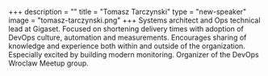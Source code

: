 +++
description = ""
title = "Tomasz Tarczynski"
type = "new-speaker"
image = "tomasz-tarczynski.png"
+++
Systems architect and Ops technical lead at Gigaset. Focused on shortening delivery times with adoption of DevOps culture, automation and measurements. Encourages sharing of knowledge and experience both within and outside of the organization. Especially excited by building modern monitoring. Organizer of the DevOps Wroclaw Meetup group.